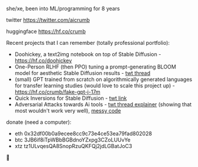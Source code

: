 she/xe, been into ML/programming for 8 years

twitter https://twitter.com/aicrumb

huggingface https://hf.co/crumb

Recent projects that I can remember (totally professional portfolio):
- Doohickey, a text2img notebook on top of Stable Diffusion - https://hf.co/doohickey
- One-Person RLHF (then PPO) tuning a prompt-generating BLOOM model for aesthetic Stable Diffusion results - [twt thread](https://twitter.com/aicrumb/status/1598248104981319681)
- (small) GPT trained from scratch on algorithmically generated languages for transfer learning studies (would love to scale this project up) - https://hf.co/crumb/fake-gpt-j-17m 
- Quick Inversions for Stable Diffusion - [twt link](https://twitter.com/aicrumb/status/1588769725286600704?s=20&t=DW43TNWTqs-lYp63H3CqGg)
- Adversarial Attacks towards Ai tools - [twt thread explainer](https://twitter.com/aicrumb/status/1580440734192148481) (showing that most wouldn't work very well), [messy code](https://colab.research.google.com/github/aicrumb/doohickey/blob/main/Adversarial_Attacks_to_AI_Art_Tools.ipynb)


donate (need a computer):

- eth 0x32df00b0a9ecee8cc9c73e4ce53ea79fad802028
- btc 3JB6if8iTpWBbBGBdnoYZxpg3CZoLUUvYe
- xtz tz1ULvqesQA8SnopRzuQKFQj2jdLGBatJoC3

🐸
